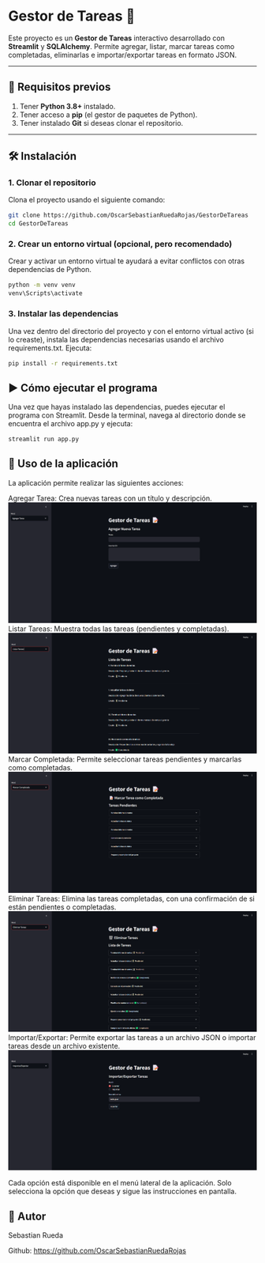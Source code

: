 # Gestor de Tareas 📝

Este proyecto es un **Gestor de Tareas** interactivo desarrollado con **Streamlit** y **SQLAlchemy**. Permite agregar, listar, marcar tareas como completadas, eliminarlas e importar/exportar tareas en formato JSON.

---

## 🚀 **Requisitos previos**

1. Tener **Python 3.8+** instalado.
2. Tener acceso a **pip** (el gestor de paquetes de Python).
3. Tener instalado **Git** si deseas clonar el repositorio.

---

## 🛠️ **Instalación**

### 1. Clonar el repositorio

Clona el proyecto usando el siguiente comando:

```bash
git clone https://github.com/OscarSebastianRuedaRojas/GestorDeTareas
cd GestorDeTareas

```

### 2. Crear un entorno virtual (opcional, pero recomendado)

Crear y activar un entorno virtual te ayudará a evitar conflictos con otras dependencias de Python.

```bash
python -m venv venv
venv\Scripts\activate
```

### 3. Instalar las dependencias

Una vez dentro del directorio del proyecto y con el entorno virtual activo (si lo creaste), instala las dependencias necesarias usando el archivo requirements.txt. Ejecuta:

```bash
pip install -r requirements.txt
```
## ▶️ Cómo ejecutar el programa

Una vez que hayas instalado las dependencias, puedes ejecutar el programa con Streamlit. Desde la terminal, navega al directorio donde se encuentra el archivo app.py y ejecuta:

```bash
streamlit run app.py
```

## 📝 Uso de la aplicación

La aplicación permite realizar las siguientes acciones:

Agregar Tarea: Crea nuevas tareas con un título y descripción.
![alt text](storage/img/AgregarTarea.png)
Listar Tareas: Muestra todas las tareas (pendientes y completadas).
![alt text](storage/img/ListarTarea.png)
Marcar Completada: Permite seleccionar tareas pendientes y marcarlas como completadas.
![alt text](storage/img/MarcarTarea.png)
Eliminar Tareas: Elimina las tareas completadas, con una confirmación de si están pendientes o completadas.
![alt text](storage/img/EliminarTarea.png)
Importar/Exportar: Permite exportar las tareas a un archivo JSON o importar tareas desde un archivo existente.
![alt text](storage/img/Importar-Exportar.png)

Cada opción está disponible en el menú lateral de la aplicación. Solo selecciona la opción que deseas y sigue las instrucciones en pantalla.



## 👤 Autor

Sebastian Rueda

Github: https://github.com/OscarSebastianRuedaRojas

